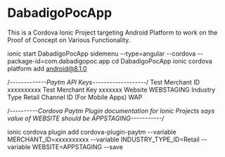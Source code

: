 # DabadigoPocApp

This is a Cordova Ionic Project targeting Android Platform to work on the Proof of Concept on Various Functionality.

ionic start DabadigoPocApp sidemenu --type=angular --cordova --package-id=com.dabadigopoc.app
cd DabadigoPocApp 
ionic cordova platform add android@8.1.0

/*-------------Paytm API Keys-------------------*/
Test Merchant ID xxxxxxxxxx
Test Merchant Key xxxxxxx
Website WEBSTAGING
Industry Type Retail
Channel ID (For Mobile Apps) WAP

/*----------Cordova Paytm Plugin documentation for Ionic Projects says value of WEBSITE should be APPSTAGING-----------*/

ionic cordova plugin add cordova-plugin-paytm --variable MERCHANT_ID=xxxxxxxxxx --variable INDUSTRY_TYPE_ID=Retail --variable WEBSITE=APPSTAGING --save

